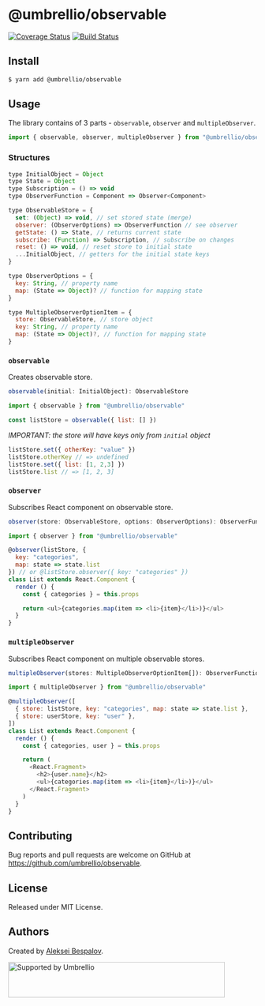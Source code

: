 # @umbrellio/observable

[![Coverage Status](https://coveralls.io/repos/github/umbrellio/observable/badge.svg?branch=master)](https://coveralls.io/github/umbrellio/observable?branch=master)
[![Build Status](https://travis-ci.com/umbrellio/observable.svg?branch=master)](https://travis-ci.com/umbrellio/observable)

## Install

```sh
$ yarn add @umbrellio/observable
```

## Usage

The library contains of 3 parts - `observable`, `observer` and `multipleObserver`.

```js
import { observable, observer, multipleObserver } from "@umbrellio/observable"
```

### Structures

```js
type InitialObject = Object
type State = Object
type Subscription = () => void
type ObserverFunction = Component => Observer<Component>

type ObservableStore = {
  set: (Object) => void, // set stored state (merge)
  observer: (ObserverOptions) => ObserverFunction // see observer
  getState: () => State, // returns current state
  subscribe: (Function) => Subscription, // subscribe on changes
  reset: () => void, // reset store to initial state
  ...InitialObject, // getters for the initial state keys
}

type ObserverOptions = {
  key: String, // property name
  map: (State => Object)? // function for mapping state
}

type MultipleObserverOptionItem = {
  store: ObservableStore, // store object
  key: String, // property name
  map: (State => Object)?, // function for mapping state
}
```

### `observable`

Creates observable store.

```js
observable(initial: InitialObject): ObservableStore
```

```js
import { observable } from "@umbrellio/observable"

const listStore = observable({ list: [] })
```

*IMPORTANT: the store will have keys only from `initial` object*

```js
listStore.set({ otherKey: "value" })
listStore.otherKey // => undefined
listStore.set({ list: [1, 2,3] })
listStore.list // => [1, 2, 3]
```

### `observer`

Subscribes React component on observable store.

```js
observer(store: ObservableStore, options: ObserverOptions): ObserverFunction
```

```js
import { observer } from "@umbrellio/observable"

@observer(listStore, {
  key: "categories",
  map: state => state.list
}) // or @listStore.observer({ key: "categories" })
class List extends React.Component {
  render () {
    const { categories } = this.props

    return <ul>{categories.map(item => <li>{item}</li>)}</ul>
  }
}
```

### `multipleObserver`

Subscribes React component on multiple observable stores.

```js
multipleObserver(stores: MultipleObserverOptionItem[]): ObserverFunction
```

```js
import { multipleObserver } from "@umbrellio/observable"

@multipleObserver([
  { store: listStore, key: "categories", map: state => state.list },
  { store: userStore, key: "user" },
])
class List extends React.Component {
  render () {
    const { categories, user } = this.props

    return (
      <React.Fragment>
        <h2>{user.name}</h2>
        <ul>{categories.map(item => <li>{item}</li>)}</ul>
      </React.Fragment>
    )
  }
}
```

## Contributing

Bug reports and pull requests are welcome on GitHub at https://github.com/umbrellio/observable.

## License

Released under MIT License.

## Authors

Created by [Aleksei Bespalov](https://github.com/nulldef).

<a href="https://github.com/umbrellio/">
<img style="float: left;" src="https://umbrellio.github.io/Umbrellio/supported_by_umbrellio.svg" alt="Supported by Umbrellio" width="439" height="72">
</a>
